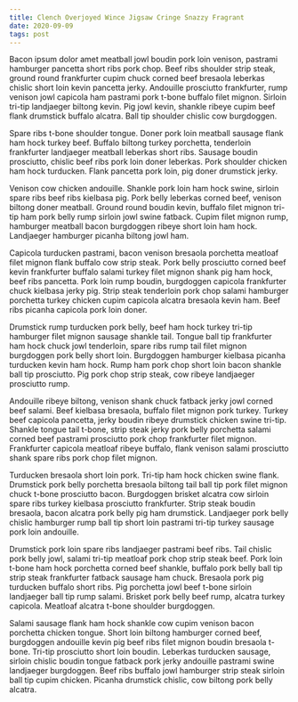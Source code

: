 ```yaml
---
title: Clench Overjoyed Wince Jigsaw Cringe Snazzy Fragrant
date: 2020-09-09
tags: post
---
```


Bacon ipsum dolor amet meatball jowl boudin pork loin venison, pastrami hamburger pancetta short ribs pork chop.  Beef ribs shoulder strip steak, ground round frankfurter cupim chuck corned beef bresaola leberkas chislic short loin kevin pancetta jerky.  Andouille prosciutto frankfurter, rump venison jowl capicola ham pastrami pork t-bone buffalo filet mignon.  Sirloin tri-tip landjaeger biltong kevin.  Pig jowl kevin, shankle ribeye cupim beef flank drumstick buffalo alcatra.  Ball tip shoulder chislic cow burgdoggen.

Spare ribs t-bone shoulder tongue.  Doner pork loin meatball sausage flank ham hock turkey beef.  Buffalo biltong turkey porchetta, tenderloin frankfurter landjaeger meatball leberkas short ribs.  Sausage boudin prosciutto, chislic beef ribs pork loin doner leberkas.  Pork shoulder chicken ham hock turducken.  Flank pancetta pork loin, pig doner drumstick jerky.

Venison cow chicken andouille.  Shankle pork loin ham hock swine, sirloin spare ribs beef ribs kielbasa pig.  Pork belly leberkas corned beef, venison biltong doner meatball.  Ground round boudin kevin, buffalo filet mignon tri-tip ham pork belly rump sirloin jowl swine fatback.  Cupim filet mignon rump, hamburger meatball bacon burgdoggen ribeye short loin ham hock.  Landjaeger hamburger picanha biltong jowl ham.

Capicola turducken pastrami, bacon venison bresaola porchetta meatloaf filet mignon flank buffalo cow strip steak.  Pork belly prosciutto corned beef kevin frankfurter buffalo salami turkey filet mignon shank pig ham hock, beef ribs pancetta.  Pork loin rump boudin, burgdoggen capicola frankfurter chuck kielbasa jerky pig.  Strip steak tenderloin pork chop salami hamburger porchetta turkey chicken cupim capicola alcatra bresaola kevin ham.  Beef ribs picanha capicola pork loin doner.

Drumstick rump turducken pork belly, beef ham hock turkey tri-tip hamburger filet mignon sausage shankle tail.  Tongue ball tip frankfurter ham hock chuck jowl tenderloin, spare ribs rump tail filet mignon burgdoggen pork belly short loin.  Burgdoggen hamburger kielbasa picanha turducken kevin ham hock.  Rump ham pork chop short loin bacon shankle ball tip prosciutto.  Pig pork chop strip steak, cow ribeye landjaeger prosciutto rump.

Andouille ribeye biltong, venison shank chuck fatback jerky jowl corned beef salami.  Beef kielbasa bresaola, buffalo filet mignon pork turkey.  Turkey beef capicola pancetta, jerky boudin ribeye drumstick chicken swine tri-tip.  Shankle tongue tail t-bone, strip steak jerky pork belly porchetta salami corned beef pastrami prosciutto pork chop frankfurter filet mignon.  Frankfurter capicola meatloaf ribeye buffalo, flank venison salami prosciutto shank spare ribs pork chop filet mignon.

Turducken bresaola short loin pork.  Tri-tip ham hock chicken swine flank.  Drumstick pork belly porchetta bresaola biltong tail ball tip pork filet mignon chuck t-bone prosciutto bacon.  Burgdoggen brisket alcatra cow sirloin spare ribs turkey kielbasa prosciutto frankfurter.  Strip steak boudin bresaola, bacon alcatra pork belly pig ham drumstick.  Landjaeger pork belly chislic hamburger rump ball tip short loin pastrami tri-tip turkey sausage pork loin andouille.

Drumstick pork loin spare ribs landjaeger pastrami beef ribs.  Tail chislic pork belly jowl, salami tri-tip meatloaf pork chop strip steak beef.  Pork loin t-bone ham hock porchetta corned beef shankle, buffalo pork belly ball tip strip steak frankfurter fatback sausage ham chuck.  Bresaola pork pig turducken buffalo short ribs.  Pig porchetta jowl beef t-bone sirloin landjaeger ball tip rump salami.  Brisket pork belly beef rump, alcatra turkey capicola.  Meatloaf alcatra t-bone shoulder burgdoggen.

Salami sausage flank ham hock shankle cow cupim venison bacon porchetta chicken tongue.  Short loin biltong hamburger corned beef, burgdoggen andouille kevin pig beef ribs filet mignon boudin bresaola t-bone.  Tri-tip prosciutto short loin boudin.  Leberkas turducken sausage, sirloin chislic boudin tongue fatback pork jerky andouille pastrami swine landjaeger burgdoggen.  Beef ribs buffalo jowl hamburger strip steak sirloin ball tip cupim chicken.  Picanha drumstick chislic, cow biltong pork belly alcatra.